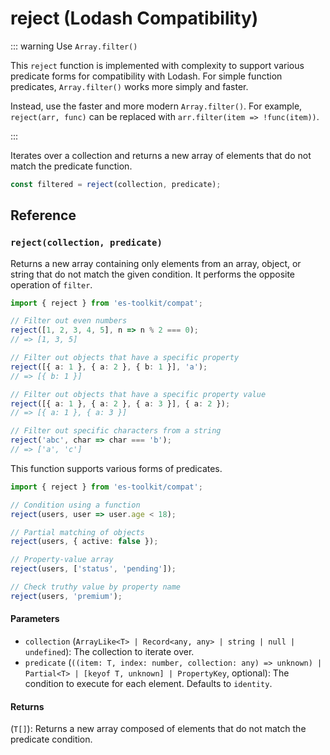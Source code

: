 # reject (Lodash Compatibility)

::: warning Use `Array.filter()`

This `reject` function is implemented with complexity to support various predicate forms for compatibility with Lodash. For simple function predicates, `Array.filter()` works more simply and faster.

Instead, use the faster and more modern `Array.filter()`. For example, `reject(arr, func)` can be replaced with `arr.filter(item => !func(item))`.

:::

Iterates over a collection and returns a new array of elements that do not match the predicate function.

```typescript
const filtered = reject(collection, predicate);
```

## Reference

### `reject(collection, predicate)`

Returns a new array containing only elements from an array, object, or string that do not match the given condition. It performs the opposite operation of `filter`.

```typescript
import { reject } from 'es-toolkit/compat';

// Filter out even numbers
reject([1, 2, 3, 4, 5], n => n % 2 === 0);
// => [1, 3, 5]

// Filter out objects that have a specific property
reject([{ a: 1 }, { a: 2 }, { b: 1 }], 'a');
// => [{ b: 1 }]

// Filter out objects that have a specific property value
reject([{ a: 1 }, { a: 2 }, { a: 3 }], { a: 2 });
// => [{ a: 1 }, { a: 3 }]

// Filter out specific characters from a string
reject('abc', char => char === 'b');
// => ['a', 'c']
```

This function supports various forms of predicates.

```typescript
import { reject } from 'es-toolkit/compat';

// Condition using a function
reject(users, user => user.age < 18);

// Partial matching of objects
reject(users, { active: false });

// Property-value array
reject(users, ['status', 'pending']);

// Check truthy value by property name
reject(users, 'premium');
```

#### Parameters

- `collection` (`ArrayLike<T> | Record<any, any> | string | null | undefined`): The collection to iterate over.
- `predicate` (`((item: T, index: number, collection: any) => unknown) | Partial<T> | [keyof T, unknown] | PropertyKey`, optional): The condition to execute for each element. Defaults to `identity`.

#### Returns

(`T[]`): Returns a new array composed of elements that do not match the predicate condition.
